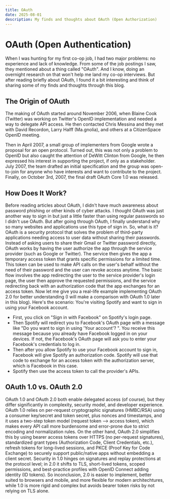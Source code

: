 ```yaml
---
title: OAuth
date: 2025-08-01
description: My finds and thoughts about OAuth (Open Authorization)
---
```


# OAuth (Open Authentication)

When I was hunting for my first co-op job, I had two major problems: no experience and lack of knowledge. From some of the job postings I saw, they mentioned about a thing called "OAuth". And I know, doing an overnight research on that won't help me land my co-op interviews. But after reading briefly about OAuth, I found it a bit interesting and think of sharing some of my finds and thoughts through this blog.

## The Origin of OAuth

The making of OAuth started around November 2006, when Blaine Cook (Twitter) was working on Twitter's OpenID implementation and needed a way to delegate API access. He then contacted Chris Messina and they met with David Recordon, Larry Halff (Ma.gnolia), and others at a CitizenSpace OpenID meeting.

Then in April 2007, a small group of implementers from Google wrote a proposal for an open protocol. Turned out, this was not only a problem to OpenID but also caught the attention of DeWitt Clinton from Google, he then expressed his interest in supporting the project, if only as a stakeholder. July 2007, the team drafted an initial specification and the group was open-to-join for anyone who have interests and want to contribute to the project. Finally, on October 3rd, 2007, the final draft OAuth Core 1.0 was released.

## How Does It Work?

Before reading articles about OAuth, I didn't have much awareness about password phishing or other kinds of cyber attacks. I thought OAuth was just another way to sign in but just a little faster than using regular passwords so I didn't use OAuth. But after going through OAuth, I finally understand why so many websites and applications use this type of sign in. So, what is it? OAuth is a security protocol that solves the problem of third-party applications needing access to user data without sharing their passwords. Instead of asking users to share their Gmail or Twitter password directly, OAuth works by having the user authorize the app through the service provider (such as Google or Twitter). The service then gives the app a temporary access token that grants specific permissions for a limited time. This token can be used to make API calls on the user's behalf without the need of their password and the user can revoke access anytime. The basic flow involves the app redirecting the user to the service provider's login page, the user then approve the requested permissions, and the service redirecting back with an authorization code that the app exchanges for an access token. Now let me give you a real-life example implementing OAuth 2.0 for better understanding (I will make a comparison with OAuth 1.0 later in this blog). Here's the scenario: You're visiting Spotify and want to sign in using your Facebook account.
- First, you click on "Sign in with Facebook" on Spotify's login page.
- Then Spotify will redirect you to Facebook's OAuth page with a message like "Do you want to sign in using 'Your account'? ". You receive this message because you already have Facebook logged in on your devices. If not, the Facebook's OAuth page will ask you to enter your Facebook's credentials to log in.
- Then after you allow Spotify to use your Facebook account to sign in, Facebook will give Spotify an authorization code. Spotify will use that code to exchange for an access token with the authorization server, which is Facebook in this case.
- Spotify then use the access token to call the provider's APIs.
## OAuth 1.0 vs. OAuth 2.0

OAuth 1.0 and OAuth 2.0 both enable delegated access (of course), but they differ significantly in complexity, security model, and developer experience. OAuth 1.0 relies on per-request cryptographic signatures (HMBC/RSA) using a consumer key/secret and token secret, plus nonces and timestamps, and it uses a two-step token model (request token --> access token), which makes every API call more burdensome and error-prone due to strict encoding and normalization rules. On the other hand, OAuth 2.0 simplifies this by using bearer access tokens over HTTPS (no per-request signatures), standardized grant types (Authorization Code, Client Credentials, etc.), refresh tokens for long-lived sessions, and PKCE (Proof Key for Code Exchange) to securely support public/native apps without embedding a client secret. Security in 1.0 hinges on signatures and replay protections at the protocol level; in 2.0 it shifts to TLS, short-lived tokens, scoped permissions, and best-practice profiles with OpenID Connect adding identity (ID tokens). So inconclusion, 2.0 is easier to implement, better suited to browsers and mobile, and more flexible for modern architechtures, while 1.0 is more rigid and complex but avoids bearer token risks by not relying on TLS alone.